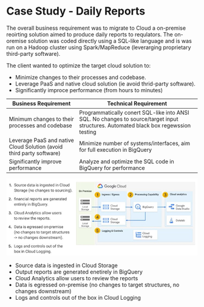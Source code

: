 # Case Study - Daily Reports

The overall business requirement was to migrate to Cloud a on-premise reoirting solution aimed to produce daily reports to requlators. The on-oremise solution was coded directly using a SQL-like language and is was run on a Hadoop cluster using Spark/MapReduce (leverarging proprietary third-party software).  

The client wanted to optimize the target cloud solution to:
* Minimize changes to their processes and codebase.
* Leverage PaaS and native cloud solution (ie avoid thrid-party software).
* Significantly improce performance (from hours to minutes)
<a/>

|Business Requirement|Technical Requirement|
|-|-|
|Minimum changes to their processes and codebase |Programmatically conert SQL-like into ANSI SQL. No changes to source/target input structures. Automated black box regewssion testing|
|Leverage PaaS and native Cloud Solution (avoid third party software)|Minimize number of systems/interfaces, aim for full execution in BigQuery|
|Significantly improve performance|Analyze and optimize the SQL code in BigQuery for performance|

![Exam](../../../img/gcp_de_exam_59.jpg)

* Source data is ingested in Cloud Storage
* Output reports are generated enetirely in BigQuery
* Cloud Analytics allow users to review the reports
* Data is egressed on-premise (no changes to target structures, no changes downstream)
* Logs and controls out of the box in Cloud Logging
<a/>

